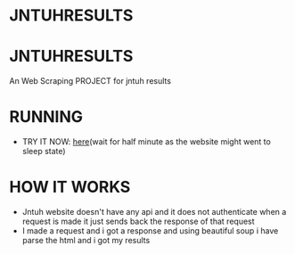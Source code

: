 # JNTUHRESULTS

# JNTUHRESULTS

An Web Scraping PROJECT for jntuh results



# RUNNING

<ul>
 <li>TRY IT NOW: <a href="https://jntuhresults.herokuapp.com/">here</a>(wait for half minute as the website  might went to sleep state)</li>
</ul>

# HOW IT WORKS

<ul>
<li>Jntuh website doesn't have any api and it does not authenticate when a request is made it just sends back the response of that request</li>
<li>I made a request and i got a response and using beautiful soup i have parse the html and i got my results</li>
 </ul>
